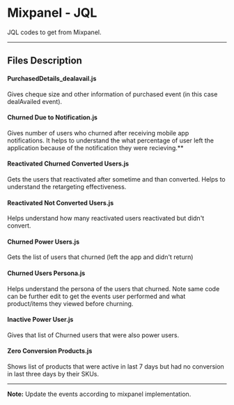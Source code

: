 # Mixpanel - JQL
JQL codes to get from Mixpanel.

---
## Files Description 

#### PurchasedDetails_dealavail.js
Gives cheque size and other information of purchased event (in this case dealAvailed event).

#### Churned Due to Notification.js
Gives number of users who churned after receiving mobile app notifications. It helps to understand the what percentage of user left the application because of the notification they were recieving.**  

#### Reactivated Churned Converted Users.js
Gets the users that reactivated after sometime and than converted. Helps to understand the retargeting effectiveness.

#### Reactivated Not Converted Users.js
Helps understand how many reactivated users reactivated but didn't convert.

#### Churned Power Users.js
Gets the list of users that churned (left the app and didn't return)

#### Churned Users Persona.js
Helps understand the persona of the users that churned. 
Note same code can be further edit to get the events user performed and what product/items they viewed before churning.

#### Inactive Power User.js
Gives that list of Churned users that were also power users.

#### Zero Conversion Products.js
Shows list of products that were active in last 7 days but had no conversion in last three days by their SKUs.

---

__Note:__ Update the events according to mixpanel implementation.  
